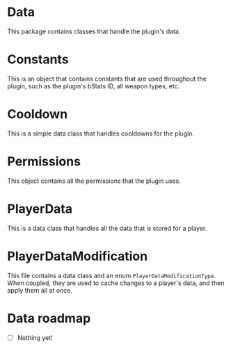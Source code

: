 # Data

This package contains classes that handle the plugin's data.

# Constants
This is an object that contains constants that are used throughout the plugin, such as the plugin's bStats ID, all weapon types, etc.

# Cooldown
This is a simple data class that handles cooldowns for the plugin.

# Permissions
This object contains all the permissions that the plugin uses.

# PlayerData
This is a data class that handles all the data that is stored for a player.

# PlayerDataModification
This file contains a data class and an enum `PlayerDataModificationType`. When coupled, they are used to cache changes to a player's data, and then apply them all at once.

# Data roadmap
- [ ] Nothing yet!